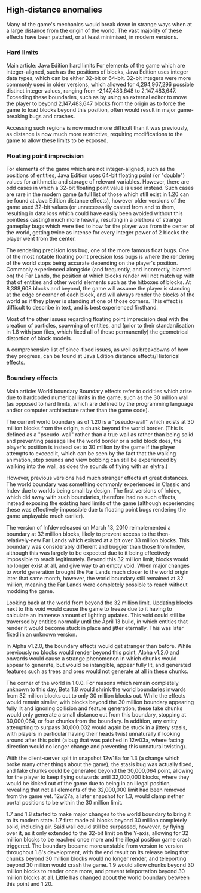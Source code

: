 ## High-distance anomalies
Many of the game's mechanics would break down in strange ways when at a large distance from the origin of the world. The vast majority of these effects have been patched, or at least minimised, in modern versions.

### Hard limits
Main article: Java Edition hard limits
For elements of the game which are integer-aligned, such as the positions of blocks, Java Edition uses integer data types, which can be either 32-bit or 64-bit. 32-bit integers were more commonly used in older versions, which allowed for 4,294,967,296 possible distinct integer values, ranging from -2,147,483,648 to 2,147,483,647. Exceeding these boundaries, such as by using an external editor to move the player to beyond 2,147,483,647 blocks from the origin as to force the game to load blocks beyond this position, often would result in major game-breaking bugs and crashes.

Accessing such regions is now much more difficult than it was previously, as distance is now much more restrictive, requiring modifications to the game to allow these limits to be exposed.

### Floating point imprecision
For elements of the game which are not integer-aligned, such as the positions of entities, Java Edition uses 64-bit floating point (or "double") values for arithmetic and storage of relevant variables. However, there are odd cases in which a 32-bit floating point value is used instead. Such cases are rare in the modern game (a full list of those which still exist in 1.20 can be found at Java Edition distance effects), however older versions of the game used 32-bit values (or unnecessarily casted from and to them, resulting in data loss which could have easily been avoided without this pointless casting) much more heavily, resulting in a plethora of strange gameplay bugs which were tied to how far the player was from the center of the world, getting twice as intense for every integer power of 2 blocks the player went from the center.

The rendering precision loss bug, one of the more famous float bugs.
One of the most notable floating point precision loss bugs is where the rendering of the world stops being accurate depending on the player's position. Commonly experienced alongside (and frequently, and incorrectly, blamed on) the Far Lands, the position at which blocks render will not match up with that of entities and other world elements such as the hitboxes of blocks. At 8,388,608 blocks and beyond, the game will assume the player is standing at the edge or corner of each block, and will always render the blocks of the world as if they player is standing at one of those corners. This effect is difficult to describe in text, and is best experienced firsthand.

Most of the other issues regarding floating point imprecision deal with the creation of particles, spawning of entities, and (prior to their standardisation in 1.8 with json files, which fixed all of these permanently) the geometrical distortion of block models.

A comprehensive list of since-fixed issues, as well as breakdowns of how they progress, can be found at Java Edition distance effects/Historical effects.

### Boundary effects
Main article: World boundary
Boundary effects refer to oddities which arise due to hardcoded numerical limits in the game, such as the 30 million wall (as opposed to hard limits, which are defined by the programming language and/or computer architecture rather than the game code).

The current world boundary as of 1.20 is a "pseudo-wall" which exists at 30 million blocks from the origin, a chunk beyond the world border. (This is defined as a "pseudo-wall" rather than a true wall as rather than being solid and preventing passage like the world border or a solid block does, the player's position is instead set to 30 million by the game if the player attempts to exceed it, which can be seen by the fact that the walking animation, step sounds and view bobbing can still be experienced by walking into the wall, as does the sounds of flying with an elytra.)

However, previous versions had much stranger effects at great distances. The world boundary was something commonly experienced in Classic and Indev due to worlds being small by design. The first versions of Infdev, which did away with such boundaries, therefore had no such effects, instead exposing the existing hard limits of the game (although experiencing these was effectively impossible due to floating point bugs rendering the game unplayable much earlier).

The version of Infdev released on March 13, 2010 reimplemented a boundary at 32 million blocks, likely to prevent access to the then-relatively-new Far Lands which existed at a bit over 33 million blocks. This boundary was considerably different and buggier than those from Indev, although this was largely to be expected due to it being effectively impossible to reach legitimately. Beyond this 32 million limit, blocks would no longer exist at all, and give way to an empty void. When major changes to world generation brought the Far Lands much closer to the world origin later that same month, however, the world boundary still remained at 32 million, meaning the Far Lands were completely possible to reach without modding the game.

Looking back at the world from beyond the 32 million limit.
Updating blocks next to this void would cause the game to freeze due to it having to calculate an immense amount of lighting updates. This void could still be traversed by entities normally until the April 13 build, in which entities that render it would become stuck in place and jitter eternally. This was later fixed in an unknown version.

In Alpha v1.2.0, the boundary effects would get stranger than before. While previously no blocks would render beyond this point, Alpha v1.2.0 and onwards would cause a strange phenomenon in which chunks would appear to generate, but would be intangible, appear fully lit, and generated features such as trees and ores would not generate at all in these chunks.

The corner of the world in 1.0.0.
For reasons which remain completely unknown to this day, Beta 1.8 would shrink the world boundaries inwards from 32 million blocks out to only 30 million blocks out. While the effects would remain similar, with blocks beyond the 30 million boundary appearing fully lit and ignoring collision and feature generation, these fake chunks would only generate a small distance out from this boundary, stopping at 30,000,064, or four chunks from the boundary. In addition, any entity attempting to surpass 30,000,032 would again be stuck in a jittery stasis, with players in particular having their heads twist unnaturally if looking around after this point (a bug that was patched in 12w03a, where facing direction would no longer change and preventing this unnatural twisting).

With the client-server split in snapshot 12w18a for 1.3 (a change which broke many other things about the game), the stasis bug was actually fixed, and fake chunks could be generated beyond the 30,000,064 point, allowing for the player to keep flying outwards until 32,000,000 blocks, where they would be kicked out of the game due to being in an illegal position, revealing that not all elements of the 32,000,000 limit had been removed from the game yet. 12w27a, a later snapshot for 1.3, would clamp nether portal positions to be within the 30 million limit.

1.7 and 1.8 started to make major changes to the world boundary to bring it to its modern state. 1.7 first made all blocks beyond 30 million completely solid, including air. Said wall could still be surpassed, however, by flying over it, as it only extended to the 32-bit limit on the Y-axis, allowing for 32 million blocks to be reached once more and the illegal position game crash triggered. The boundary became more unstable from version to version throughout 1.8's development, with the end result on its release being that chunks beyond 30 million blocks would no longer render, and teleporting beyond 30 million would crash the game. 1.9 would allow chunks beyond 30 million blocks to render once more, and prevent teleportation beyond 30 million blocks at all. Little has changed about the world boundary between this point and 1.20.

